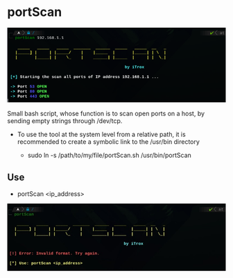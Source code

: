 # **portScan**


![portScan](./img/portscan2.png)

Small bash script, whose function is to scan open ports on a host, by sending empty strings through /dev/tcp.

* To use the tool at the system level from a relative path, it is recommended to create a symbolic link to the /usr/bin directory

    + sudo ln -s /path/to/my/file/portScan.sh /usr/bin/portScan


## Use

- portScan <ip_address>

![portScan used error](./img/portscan1.png)
